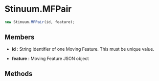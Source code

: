 # Stinuum.MFPair

```js
new Stinuum.MFPair(id, feature);
```

## Members

* __id__ : String
Identifier of one Moving Feature. This must be unique value.


* __feature__ : Moving Feature JSON object



## Methods
